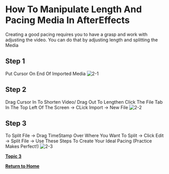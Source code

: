 # How To Manipulate Length And Pacing Media In AfterEffects

Creating a good pacing requires you to have a grasp and work with adjusting the video. You can do that by adjusting length and splitting the Media

## Step 1

Put Cursor On End Of Imported Media
![2-1](https://user-images.githubusercontent.com/97974825/204563828-7c7669c6-7929-4c91-bc31-55d234084eaa.png)


## Step 2

Drag Cursor In To Shorten Video/ Drag Out To Lengthen
Click The File Tab In The Top Left Of The Screen -> CLick Import -> New File
![2-2](https://user-images.githubusercontent.com/97974825/204563860-4378cf12-1964-4fe0-bc31-43ba2f999c07.png)

## Step 3
To Split File -> Drag TimeStamp Over Where You Want To Split -> Click Edit -> Split File -> Use These Steps To Create Your Ideal Pacing (Practice Makes Perfect!)
![2-3](https://user-images.githubusercontent.com/97974825/204563906-0308ce34-48ab-4090-ab81-5df8d6e9299b.png)

[**Topic 3**](Topic3.md)

[**Return to Home**](README.md)
